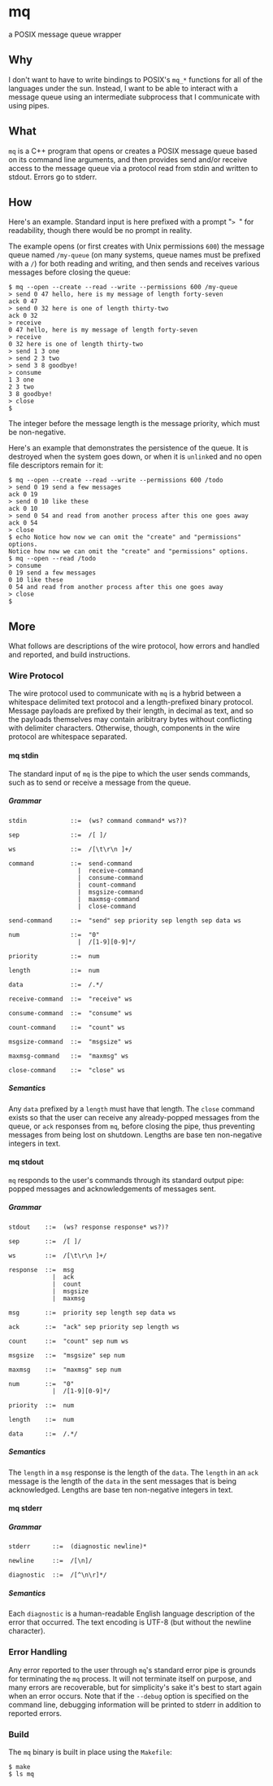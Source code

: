 mq
=======
a POSIX message queue wrapper

Why
---
I don't want to have to write bindings to POSIX's `mq_*` functions for all of
the languages under the sun.  Instead, I want to be able to interact with a
message queue using an intermediate subprocess that I communicate with using
pipes.

What
----
`mq` is a C++ program that opens or creates a POSIX message queue based on its
command line arguments, and then provides send and/or receive access to the
message queue via a protocol read from stdin and written to stdout.  Errors go
to stderr.

How
---
Here's an example.  Standard input is here prefixed with a prompt "`> `" for
readability, though there would be no prompt in reality.

The example opens (or first creates with Unix permissions `600`) the message
queue named `/my-queue` (on many systems, queue names must be prefixed with a
`/`) for both reading and writing, and then sends and receives various messages
before closing the queue:

    $ mq --open --create --read --write --permissions 600 /my-queue
    > send 0 47 hello, here is my message of length forty-seven
    ack 0 47
    > send 0 32 here is one of length thirty-two
    ack 0 32
    > receive
    0 47 hello, here is my message of length forty-seven
    > receive
    0 32 here is one of length thirty-two
    > send 1 3 one
    > send 2 3 two
    > send 3 8 goodbye!
    > consume
    1 3 one
    2 3 two
    3 8 goodbye!
    > close
    $

The integer before the message length is the message priority, which must be
non-negative.

Here's an example that demonstrates the persistence of the queue.  It is
destroyed when the system goes down, or when it is `unlink`ed and no open file
descriptors remain for it:

    $ mq --open --create --read --write --permissions 600 /todo
    > send 0 19 send a few messages
    ack 0 19
    > send 0 10 like these
    ack 0 10
    > send 0 54 and read from another process after this one goes away
    ack 0 54
    > close
    $ echo Notice how now we can omit the "create" and "permissions" options.
    Notice how now we can omit the "create" and "permissions" options.
    $ mq --open --read /todo
    > consume
    0 19 send a few messages
    0 10 like these
    0 54 and read from another process after this one goes away
    > close
    $

More
----
What follows are descriptions of the wire protocol, how errors and handled and
reported, and build instructions.

### Wire Protocol
The wire protocol used to communicate with `mq` is a hybrid between a
whitespace delimited text protocol and a length-prefixed binary protocol.
Message payloads are prefixed by their length, in decimal as text, and so the
payloads themselves may contain aribitrary bytes without conflicting with
delimiter characters.  Otherwise, though, components in the wire protocol are
whitespace separated.

#### mq stdin
The standard input of `mq` is the pipe to which the user sends commands, such
as to send or receive a message from the queue.

##### Grammar

    stdin            ::=  (ws? command command* ws?)?

    sep              ::=  /[ ]/

    ws               ::=  /[\t\r\n ]+/

    command          ::=  send-command
                       |  receive-command
                       |  consume-command
                       |  count-command
                       |  msgsize-command
                       |  maxmsg-command
                       |  close-command

    send-command     ::=  "send" sep priority sep length sep data ws

    num              ::=  "0"
                       |  /[1-9][0-9]*/

    priority         ::=  num
     
    length           ::=  num

    data             ::=  /.*/

    receive-command  ::=  "receive" ws

    consume-command  ::=  "consume" ws

    count-command    ::=  "count" ws

    msgsize-command  ::=  "msgsize" ws

    maxmsg-command   ::=  "maxmsg" ws

    close-command    ::=  "close" ws

##### Semantics
Any `data` prefixed by a `length` must have that length.  The `close` command
exists so that the user can receive any already-popped messages from the queue,
or `ack` responses from `mq`, before closing the pipe, thus preventing messages
from being lost on shutdown.  Lengths are base ten non-negative integers in
text.

#### mq stdout
`mq` responds to the user's commands through its standard output pipe:  popped
messages and acknowledgements of messages sent.

##### Grammar

    stdout    ::=  (ws? response response* ws?)?

    sep       ::=  /[ ]/

    ws        ::=  /[\t\r\n ]+/
    
    response  ::=  msg
                |  ack
                |  count
                |  msgsize
                |  maxmsg

    msg       ::=  priority sep length sep data ws

    ack       ::=  "ack" sep priority sep length ws

    count     ::=  "count" sep num ws

    msgsize   ::=  "msgsize" sep num

    maxmsg    ::=  "maxmsg" sep num

    num       ::=  "0"
                |  /[1-9][0-9]*/

    priority  ::=  num

    length    ::=  num

    data      ::=  /.*/

##### Semantics
The `length` in a `msg` response is the length of the `data`.  The `length` in
an `ack` message is the length of the `data` in the sent messages that is being
acknowledged.  Lengths are base ten non-negative integers in text.

#### mq stderr

##### Grammar

    stderr      ::=  (diagnostic newline)*

    newline     ::=  /[\n]/

    diagnostic  ::=  /[^\n\r]*/

##### Semantics
Each `diagnostic` is a human-readable English language description of the error
that occurred.  The text encoding is UTF-8 (but without the newline character).

### Error Handling
Any error reported to the user through `mq`'s standard error pipe is grounds
for terminating the `mq` process.  It will not terminate itself on purpose,
and many errors are recoverable, but for simplicity's sake it's best to start
again when an error occurs.  Note that if the `--debug` option is specified on
the command line, debugging information will be printed to stderr in addition
to reported errors.

### Build
The `mq` binary is built in place using the `Makefile`:

    $ make
    $ ls mq
